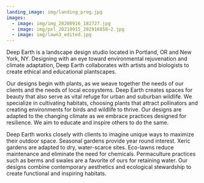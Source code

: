 ```yaml
---
landing_image: img/landing_prog.jpg
images:
  - image: img/img_20200916_182727.jpg
  - image: img/pxl_20210915_202916858~2.jpg
  - image: img/lawn3_edited.jpg
---
```

Deep Earth is a landscape design studio located in Portland, OR and New York, NY. Designing with an eye toward environmental rejuvenation and climate adaptation, Deep Earth collaborates with artists and biologists to create ethical and educational plantscapes. 

Our designs begin with plants, as we weave together the needs of our clients and the needs of local ecosystems. Deep Earth creates spaces for beauty that also serve as vital refuge for urban and suburban wildlife. We specialize in cultivating habitats, choosing plants that attract pollinators and creating environments for birds and wildlife to thrive. Our designs are adapted to the changing climate as we embrace practices designed for resilience. We aim to educate and inspire others to do the same.

Deep Earth works closely with clients to imagine unique ways to maximize their outdoor space. Seasonal gardens provide year round interest. Xeric gardens are adapted to dry, water-scarce sites. Eco-lawns reduce maintenance and eliminate the need for chemicals. Permaculture practices such as berms and swales are a favorite of ours for retaining water. Our designs combine contemporary aesthetics and ecological stewardship to create functional and inspiring habitats.